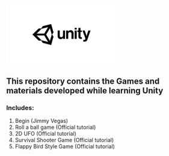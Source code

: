<img src="https://github.com/Kechushou/Unity/blob/master/images/unity.jpg" width="300">

## This repository contains the Games and materials developed while learning Unity

### Includes:
1. Begin (Jimmy Vegas)
2. Roll a ball game (Official tutorial)
3. 2D UFO (Official tutorial)
4. Survival Shooter Game (Official tutorial)
5. Flappy Bird Style Game (Official tutorial)
